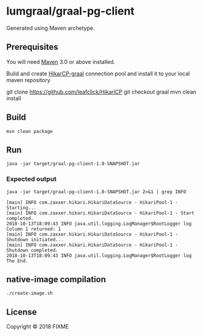 # lumgraal/graal-pg-client

Generated using Maven archetype.

## Prerequisites

You will need [Maven][1] 3.0 or above installed.

Build and create [HikarCP-graal][2] connection pool and install it to your local maven repository

   git clone https://github.com/leafclick/HikariCP
   git checkout graal
   mvn clean install

[1]: https://maven.apache.org
[2]: https://github.com/leafclick/HikariCP

## Build

    mvn clean package

## Run

    java -jar target/graal-pg-client-1.0-SNAPSHOT.jar

### Expected output

    java -jar target/graal-pg-client-1.0-SNAPSHOT.jar 2>&1 | grep INFO

    [main] INFO com.zaxxer.hikari.HikariDataSource - HikariPool-1 - Starting...
    [main] INFO com.zaxxer.hikari.HikariDataSource - HikariPool-1 - Start completed.
    2018-10-13T18:09:43 INFO java.util.logging.LogManager$RootLogger log Column 1 returned: 1
    [main] INFO com.zaxxer.hikari.HikariDataSource - HikariPool-1 - Shutdown initiated...
    [main] INFO com.zaxxer.hikari.HikariDataSource - HikariPool-1 - Shutdown completed.
    2018-10-13T18:09:43 INFO java.util.logging.LogManager$RootLogger log The End.

## native-image compilation    

    ./create-image.sh

## License

Copyright © 2018 FIXME
